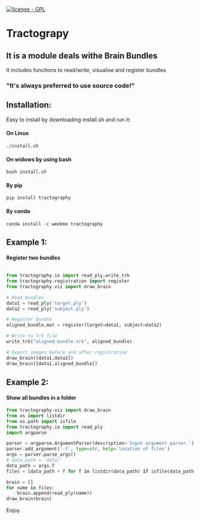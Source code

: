 
[![license - GPL](https://img.shields.io/aur/license/yaourt.svg)](https://www.gnu.org/licenses/gpl-3.0.txt)

# Tractograpy

## It is a module deals withe Brain Bundles

It includes functions to read/write, visualise and register bundles
### "It's always preferred to use source code!"
## Installation:

Easy to install by downloading install.sh and run it:
#### On Linux
```commandline
./install.sh
```
#### On widows by using bash
```commandline
bash install.sh 
```
#### By pip
```commandline
pip install tractography
```
#### By conda

```commandline
conda install -c weekmo tractography
```

## Example 1:
#### Register two bundles
```python

from tractography.io import read_ply,write_trk
from tractography.registration import register
from tractography.viz import draw_brain

# Read bundles
data1 = read_ply('target.ply')
data2 = read_ply('subject.ply')

# Register bundle
aligned_bundle,mat = register(target=data1, subject=data2)

# Write to trk file
write_trk("aligned_bundle.trk", aligned_bundle)

# Export images before and after registration
draw_brain([data1,data2])
draw_brain([data1,aligned_bundle])
```

## Example 2:
#### Show all bundles in a folder
```python
from tractography.viz import draw_brain
from os import listdir
from os.path import isfile
from tractography.io import read_ply
import argparse

parser = argparse.ArgumentParser(description='Input argument parser.')
parser.add_argument('-f', type=str, help='location of files')
args = parser.parse_args()
# data_path = 'data/'
data_path = args.f
files = [data_path + f for f in listdir(data_path) if isfile(data_path + f) and f.endswith('.ply')]

brain = []
for name in files:
    brain.append(read_ply(name))
draw_brain(brain)
```
Enjoy
